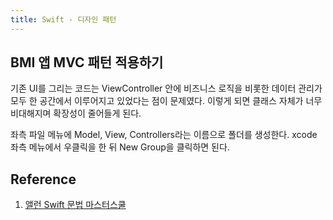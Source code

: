 ```yaml
---
title: Swift - 디자인 패턴
---
```


## BMI 앱 MVC 패턴 적용하기

기존 UI를 그리는 코드는 ViewController 안에 비즈니스 로직을 비롯한 데이터 관리가 모두 한 공간에서 이루어지고 있었다는 점이 문제였다. 이렇게 되면 클래스 자체가 너무 비대해지며 확장성이 줄어들게 된다.

좌측 파일 메뉴에 Model, View, Controllers라는 이름으로 폴더를 생성한다. xcode 좌측 메뉴에서 우클릭을 한 뒤 New Group을 클릭하면 된다.

## Reference

1. [앨런 Swift 문법 마스터스쿨](https://www.inflearn.com/course/%EC%8A%A4%EC%9C%84%ED%94%84%ED%8A%B8-%EB%AC%B8%EB%B2%95-%EB%A7%88%EC%8A%A4%ED%84%B0-%EC%8A%A4%EC%BF%A8-%EC%95%B1%EB%A7%8C%EB%93%A4%EA%B8%B0/dashboard)
